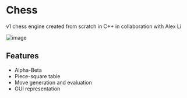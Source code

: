 # Chess
v1 chess engine created from scratch in C++ in collaboration with Alex Li

![image](https://user-images.githubusercontent.com/38883331/205180691-6d3cbd41-9c95-4f1e-baec-81b0856b87fa.png)

## Features
- Alpha-Beta
- Piece-square table
- Move generation and evaluation
- GUI representation
